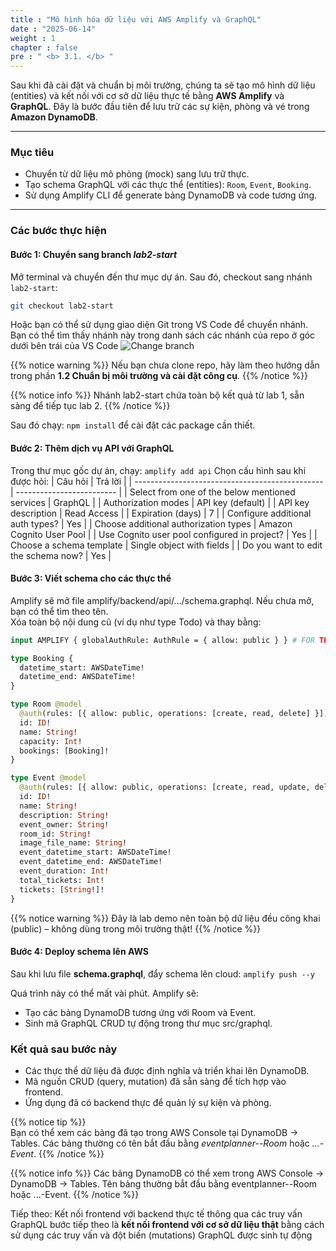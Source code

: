 ```yaml
---
title : "Mô hình hóa dữ liệu với AWS Amplify và GraphQL"
date : "2025-06-14"
weight : 1 
chapter : false
pre : " <b> 3.1. </b> "
---
```

Sau khi đã cài đặt và chuẩn bị môi trường, chúng ta sẽ tạo mô hình dữ liệu (entities) và kết nối với cơ sở dữ liệu thực tế bằng **AWS Amplify** và **GraphQL**. Đây là bước đầu tiên để lưu trữ các sự kiện, phòng và vé trong **Amazon DynamoDB**.

---

### Mục tiêu

- Chuyển từ dữ liệu mô phỏng (mock) sang lưu trữ thực.
- Tạo schema GraphQL với các thực thể (entities): `Room`, `Event`, `Booking`.
- Sử dụng Amplify CLI để generate bảng DynamoDB và code tương ứng.

---
### Các bước thực hiện

#### Bước 1: Chuyển sang branch *lab2-start*
Mở terminal và chuyển đến thư mục dự án. Sau đó, checkout sang nhánh `lab2-start`:

```bash
git checkout lab2-start
```
Hoặc bạn có thể sử dụng giao diện Git trong VS Code để chuyển nhánh.
Bạn có thể tìm thấy nhánh này trong danh sách các nhánh của repo ở góc dưới bên trái của VS Code
![Change branch](/images/3.connect/01-branch.png)

{{% notice warning %}}
Nếu bạn chưa clone repo, hãy làm theo hướng dẫn trong phần **1.2 Chuẩn bị môi trường và cài đặt công cụ**.
{{% /notice %}}

{{% notice info %}}
Nhánh lab2-start chứa toàn bộ kết quả từ lab 1, sẵn sàng để tiếp tục lab 2.
{{% /notice %}}

Sau đó chạy: `npm install` để cài đặt các package cần thiết.

#### Bước 2: Thêm dịch vụ API với GraphQL
Trong thư mục gốc dự án, chạy: `amplify add api`
Chọn cấu hình sau khi được hỏi:
| Câu hỏi                                         | Trả lời                   |
| ----------------------------------------------- | ------------------------- |
| Select from one of the below mentioned services | GraphQL                   |
| Authorization modes                             | API key (default)         |
| API key description                             | Read Access               |
| Expiration (days)                               | 7                         |
| Configure additional auth types?                | Yes                       |
| Choose additional authorization types           | Amazon Cognito User Pool  |
| Use Cognito user pool configured in project?    | Yes                       |
| Choose a schema template                        | Single object with fields |
| Do you want to edit the schema now?             | Yes                       |

#### Bước 3: Viết schema cho các thực thể

Amplify sẽ mở file amplify/backend/api/.../schema.graphql. Nếu chưa mở, bạn có thể tìm theo tên.  
Xóa toàn bộ nội dung cũ (ví dụ như type Todo) và thay bằng:
```graphql
input AMPLIFY { globalAuthRule: AuthRule = { allow: public } } # FOR TESTING ONLY!

type Booking {
  datetime_start: AWSDateTime!
  datetime_end: AWSDateTime!
}

type Room @model
  @auth(rules: [{ allow: public, operations: [create, read, delete] }]) {
  id: ID!
  name: String!
  capacity: Int!
  bookings: [Booking]!
}

type Event @model
  @auth(rules: [{ allow: public, operations: [create, read, update, delete] }]) {
  id: ID!
  name: String!
  description: String!
  event_owner: String!
  room_id: String!
  image_file_name: String!
  event_datetime_start: AWSDateTime!
  event_datetime_end: AWSDateTime!
  event_duration: Int!
  total_tickets: Int!
  tickets: [String!]!
}
```
{{% notice warning %}}
Đây là lab demo nên toàn bộ dữ liệu đều công khai (public) – không dùng trong môi trường thật!
{{% /notice %}}

#### Bước 4: Deploy schema lên AWS
Sau khi lưu file **schema.graphql**, đẩy schema lên cloud: `amplify push --y`

Quá trình này có thể mất vài phút. Amplify sẽ:  
- Tạo các bảng DynamoDB tương ứng với Room và Event.  
- Sinh mã GraphQL CRUD tự động trong thư mục src/graphql.  

### Kết quả sau bước này
- Các thực thể dữ liệu đã được định nghĩa và triển khai lên DynamoDB.  
- Mã nguồn CRUD (query, mutation) đã sẵn sàng để tích hợp vào frontend.  
- Ứng dụng đã có backend thực để quản lý sự kiện và phòng.  

{{% notice tip %}}  
Bạn có thể xem các bảng đã tạo trong AWS Console tại DynamoDB → Tables.
Các bảng thường có tên bắt đầu bằng *eventplanner-<env>-Room* hoặc *...-Event*.
{{% /notice %}}

{{% notice info %}}
Các bảng DynamoDB có thể xem trong AWS Console → DynamoDB → Tables.
Tên bảng thường bắt đầu bằng eventplanner-<env>-Room hoặc ...-Event.
{{% /notice %}}

Tiếp theo: Kết nối frontend với backend thực tế thông qua các truy vấn GraphQL bước tiếp theo là **kết nối frontend với cơ sở dữ liệu thật** bằng cách sử dụng các truy vấn và đột biến (mutations) GraphQL được sinh tự động
